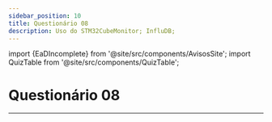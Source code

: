 ```yaml
---
sidebar_position: 10
title: Questionário 08
description: Uso do STM32CubeMonitor; InfluDB;
---
```


import {EaDIncomplete} from '@site/src/components/AvisosSite';
import QuizTable from '@site/src/components/QuizTable';

# Questionário 08

<EaDIncomplete />

<!-- Tabela com link para atividade, inicio, fim e descrição do Quiz! -->
<div style={{ display: "flex", justifyContent: "center" }}>
  <QuizTable index={8} internal={false} />
</div>

---
